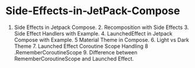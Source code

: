 # Side-Effects-in-JetPack-Compose
1. Side Effects in Jetpack Compose. 2. Recomposition with Side Effects  3. Side Effect Handlers with Example. 4. LaunchedEffect in Jetpack Compose with Example. 5 Material Theme in Compose. 6. Light vs Dark Theme 7. Launched Effect Coroutine Scope Handling  8 .RememberCoroutineScope 9. Difference between RememberCoroutineScope and Launched Effect.
